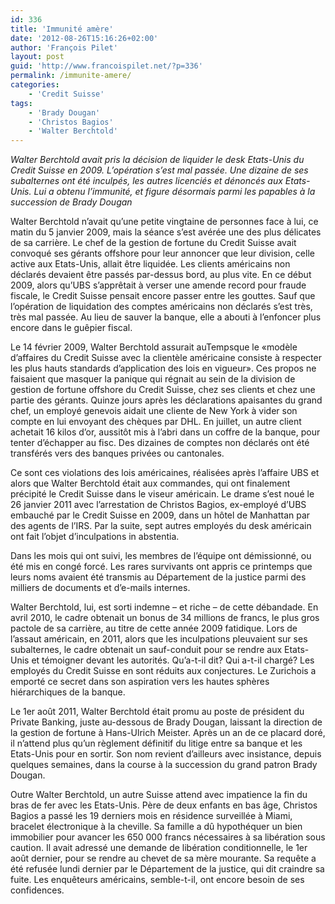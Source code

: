 ```yaml
---
id: 336
title: 'Immunité amère'
date: '2012-08-26T15:16:26+02:00'
author: 'François Pilet'
layout: post
guid: 'http://www.francoispilet.net/?p=336'
permalink: /immunite-amere/
categories:
    - 'Credit Suisse'
tags:
    - 'Brady Dougan'
    - 'Christos Bagios'
    - 'Walter Berchtold'
---
```


*Walter Berchtold avait pris la décision de liquider le desk Etats-Unis du Credit Suisse en 2009. L’opération s’est mal passée. Une dizaine de ses subalternes ont été inculpés, les autres licenciés et dénoncés aux Etats-Unis. Lui a obtenu l’immunité, et figure désormais parmi les papables à la succession de Brady Dougan*

Walter Berchtold n’avait qu’une petite vingtaine de personnes face à lui, ce matin du 5 janvier 2009, mais la séance s’est avérée une des plus délicates de sa carrière. Le chef de la gestion de fortune du Credit Suisse avait convoqué ses gérants offshore pour leur annoncer que leur division, celle active aux Etats-Unis, allait être liquidée. Les clients américains non déclarés devaient être passés par-dessus bord, au plus vite. En ce début 2009, alors qu’UBS s’apprêtait à verser une amende record pour fraude fiscale, le Credit Suisse pensait encore passer entre les gouttes. Sauf que l’opération de liquidation des comptes américains non déclarés s’est très, très mal passée. Au lieu de sauver la banque, elle a abouti à l’enfoncer plus encore dans le guêpier fiscal.

Le 14 février 2009, Walter Berchtold assurait auTempsque le «modèle d’affaires du Credit Suisse avec la clientèle américaine consiste à respecter les plus hauts standards d’application des lois en vigueur». Ces propos ne faisaient que masquer la panique qui régnait au sein de la division de gestion de fortune offshore du Credit Suisse, chez ses clients et chez une partie des gérants. Quinze jours après les déclarations apaisantes du grand chef, un employé genevois aidait une cliente de New York à vider son compte en lui envoyant des chèques par DHL. En juillet, un autre client achetait 16 kilos d’or, aussitôt mis à l’abri dans un coffre de la banque, pour tenter d’échapper au fisc. Des dizaines de comptes non déclarés ont été transférés vers des banques privées ou cantonales.

Ce sont ces violations des lois américaines, réalisées après l’affaire UBS et alors que Walter Berchtold était aux commandes, qui ont finalement précipité le Credit Suisse dans le viseur américain. Le drame s’est noué le 26 janvier 2011 avec l’arrestation de Christos Bagios, ex-employé d’UBS embauché par le Credit Suisse en 2009, dans un hôtel de Manhattan par des agents de l’IRS. Par la suite, sept autres employés du desk américain ont fait l’objet d’inculpations in abstentia.

Dans les mois qui ont suivi, les membres de l’équipe ont démissionné, ou été mis en congé forcé. Les rares survivants ont appris ce printemps que leurs noms avaient été transmis au Département de la justice parmi des milliers de documents et d’e-mails internes.

Walter Berchtold, lui, est sorti indemne – et riche – de cette débandade. En avril 2010, le cadre obtenait un bonus de 34 millions de francs, le plus gros pactole de sa carrière, au titre de cette année 2009 fatidique. Lors de l’assaut américain, en 2011, alors que les inculpations pleuvaient sur ses subalternes, le cadre obtenait un sauf-conduit pour se rendre aux Etats-Unis et témoigner devant les autorités. Qu’a-t-il dit? Qui a-t-il chargé? Les employés du Credit Suisse en sont réduits aux conjectures. Le Zurichois a emporté ce secret dans son aspiration vers les hautes sphères hiérarchiques de la banque.

Le 1er août 2011, Walter Berchtold était promu au poste de président du Private Banking, juste au-dessous de Brady Dougan, laissant la direction de la gestion de fortune à Hans-Ulrich Meister. Après un an de ce placard doré, il n’attend plus qu’un règlement définitif du litige entre sa banque et les Etats-Unis pour en sortir. Son nom revient d’ailleurs avec insistance, depuis quelques semaines, dans la course à la succession du grand patron Brady Dougan.

Outre Walter Berchtold, un autre Suisse attend avec impatience la fin du bras de fer avec les Etats-Unis. Père de deux enfants en bas âge, Christos Bagios a passé les 19 derniers mois en résidence surveillée à Miami, bracelet électronique à la cheville. Sa famille a dû hypothéquer un bien immobilier pour avancer les 650 000 francs nécessaires à sa libération sous caution. Il avait adressé une demande de libération conditionnelle, le 1er août dernier, pour se rendre au chevet de sa mère mourante. Sa requête a été refusée lundi dernier par le Département de la justice, qui dit craindre sa fuite. Les enquêteurs américains, semble-t-il, ont encore besoin de ses confidences.